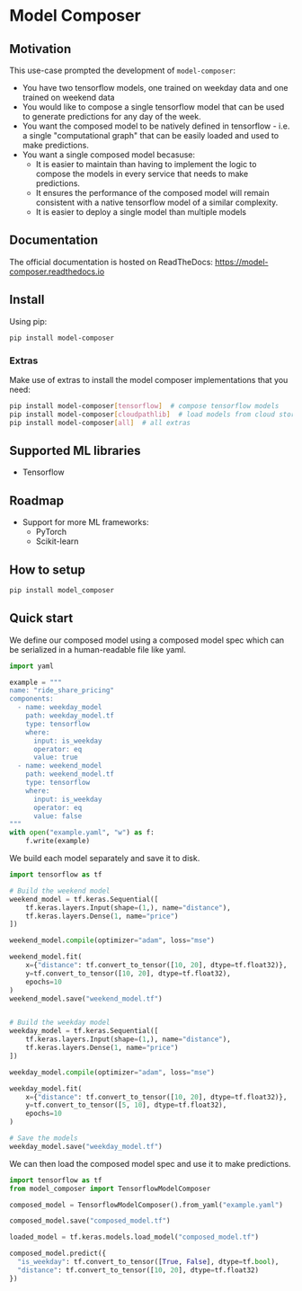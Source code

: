 # Model Composer

## Motivation

This use-case prompted the development of `model-composer`:

- You have two tensorflow models, one trained on weekday data and one trained on weekend data
- You would like to compose a single tensorflow model that can be used to generate predictions for any day of the week.
- You want the composed model to be natively defined in tensorflow - i.e. a single "computational graph" that can be easily loaded and used to make predictions.
- You want a single composed model becasuse:
  - It is easier to maintain than having to implement the logic to compose the models in every service that needs to make predictions.
  - It ensures the performance of the composed model will remain consistent with a native tensorflow model of a similar complexity.
  - It is easier to deploy a single model than multiple models

## Documentation

The official documentation is hosted on ReadTheDocs: https://model-composer.readthedocs.io

## Install

Using pip:

```
pip install model-composer
```

### Extras

Make use of extras to install the model composer implementations that you need:

```bash
pip install model-composer[tensorflow]  # compose tensorflow models
pip install model-composer[cloudpathlib]  # load models from cloud storage
pip install model-composer[all]  # all extras
```

## Supported ML libraries

- Tensorflow

## Roadmap

- Support for more ML frameworks:
  - PyTorch
  - Scikit-learn

## How to setup

```bash
pip install model_composer
```

## Quick start

We define our composed model using a composed model spec which can be serialized in a human-readable file like yaml.

```python
import yaml

example = """
name: "ride_share_pricing"
components:
  - name: weekday_model
    path: weekday_model.tf
    type: tensorflow
    where:
      input: is_weekday
      operator: eq
      value: true
  - name: weekend_model
    path: weekend_model.tf
    type: tensorflow
    where:
      input: is_weekday
      operator: eq
      value: false
"""
with open("example.yaml", "w") as f:
    f.write(example)
```

We build each model separately and save it to disk.

```python
import tensorflow as tf

# Build the weekend model
weekend_model = tf.keras.Sequential([
    tf.keras.layers.Input(shape=(1,), name="distance"),
    tf.keras.layers.Dense(1, name="price")
])

weekend_model.compile(optimizer="adam", loss="mse")

weekend_model.fit(
    x={"distance": tf.convert_to_tensor([10, 20], dtype=tf.float32)},
    y=tf.convert_to_tensor([10, 20], dtype=tf.float32),
    epochs=10
)
weekend_model.save("weekend_model.tf")


# Build the weekday model
weekday_model = tf.keras.Sequential([
    tf.keras.layers.Input(shape=(1,), name="distance"),
    tf.keras.layers.Dense(1, name="price")
])

weekday_model.compile(optimizer="adam", loss="mse")

weekday_model.fit(
    x={"distance": tf.convert_to_tensor([10, 20], dtype=tf.float32)},
    y=tf.convert_to_tensor([5, 10], dtype=tf.float32),
    epochs=10
)

# Save the models
weekday_model.save("weekday_model.tf")
```

We can then load the composed model spec and use it to make predictions.

```python
import tensorflow as tf
from model_composer import TensorflowModelComposer

composed_model = TensorflowModelComposer().from_yaml("example.yaml")

composed_model.save("composed_model.tf")

loaded_model = tf.keras.models.load_model("composed_model.tf")

composed_model.predict({
  "is_weekday": tf.convert_to_tensor([True, False], dtype=tf.bool),
  "distance": tf.convert_to_tensor([10, 20], dtype=tf.float32)
})
```
